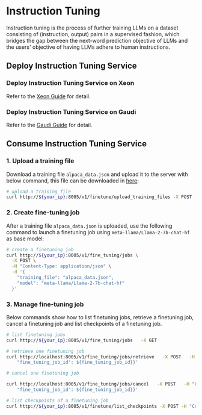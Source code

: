 # Instruction Tuning

Instruction tuning is the process of further training LLMs on a dataset consisting of (instruction, output) pairs in a supervised fashion, which bridges the gap between the next-word prediction objective of LLMs and the users' objective of having LLMs adhere to human instructions.

## Deploy Instruction Tuning Service

### Deploy Instruction Tuning Service on Xeon

Refer to the [Xeon Guide](./docker_compose/Intel/CPU/README.md) for detail.

### Deploy Instruction Tuning Service on Gaudi

Refer to the [Gaudi Guide](./docker_compose/Intel/HPU/README.md) for detail.

## Consume Instruction Tuning Service

### 1. Upload a training file

Download a training file `alpaca_data.json` and upload it to the server with below command, this file can be downloaded in [here](https://github.com/tatsu-lab/stanford_alpaca/blob/main/alpaca_data.json):

```bash
# upload a training file
curl http://${your_ip}:8005/v1/finetune/upload_training_files -X POST -H "Content-Type: multipart/form-data" -F "files=@./alpaca_data.json"
```

### 2. Create fine-tuning job

After a training file `alpaca_data.json` is uploaded, use the following command to launch a finetuning job using `meta-llama/Llama-2-7b-chat-hf` as base model:

```bash
# create a finetuning job
curl http://${your_ip}:8005/v1/fine_tuning/jobs \
  -X POST \
  -H "Content-Type: application/json" \
  -d '{
    "training_file": "alpaca_data.json",
    "model": "meta-llama/Llama-2-7b-chat-hf"
  }'
```

### 3. Manage fine-tuning job

Below commands show how to list finetuning jobs, retrieve a finetuning job, cancel a finetuning job and list checkpoints of a finetuning job.

```bash
# list finetuning jobs
curl http://${your_ip}:8005/v1/fine_tuning/jobs   -X GET

# retrieve one finetuning job
curl http://localhost:8005/v1/fine_tuning/jobs/retrieve   -X POST   -H "Content-Type: application/json"   -d '{
    "fine_tuning_job_id": ${fine_tuning_job_id}}'

# cancel one finetuning job

curl http://localhost:8005/v1/fine_tuning/jobs/cancel   -X POST   -H "Content-Type: application/json"   -d '{
    "fine_tuning_job_id": ${fine_tuning_job_id}}'

# list checkpoints of a finetuning job
curl http://${your_ip}:8005/v1/finetune/list_checkpoints -X POST -H "Content-Type: application/json" -d '{"fine_tuning_job_id": ${fine_tuning_job_id}}'
```
